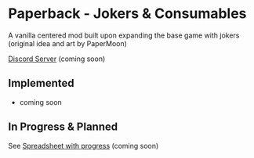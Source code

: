 # Paperback - Jokers & Consumables

A vanilla centered mod built upon expanding the base game with jokers (original idea and art by PaperMoon)

[Discord Server]() (coming soon) 

## Implemented

- coming soon

## In Progress & Planned

See [Spreadsheet with progress]() (coming soon)
